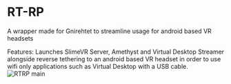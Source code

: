 # RT-RP
A wrapper made for Gnirehtet to streamline usage for android based VR headsets


Features:
Launches SlimeVR Server, Amethyst and Virtual Desktop Streamer alongside reverse tethering to an android based VR headset in order to use wifi only applications such as Virtual Desktop with a USB cable.
![RTRP main](https://github.com/user-attachments/assets/80ea802e-1edb-479a-8daa-d7992888b603)
